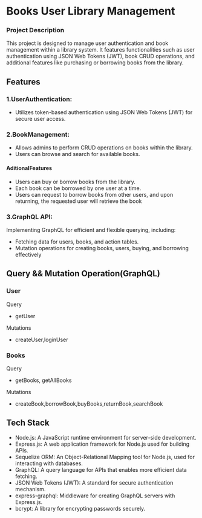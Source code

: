 
# Books User Library Management 

### Project Description

This project is designed to manage user authentication and book management within a library system. It features functionalities such as user authentication using JSON Web Tokens (JWT), book CRUD operations, and additional features like purchasing or borrowing books from the library.



## Features

### 1.UserAuthentication:

- Utilizes token-based authentication using JSON Web Tokens (JWT) for secure user access.

### 2.BookManagement:

- Allows admins to perform CRUD operations on books within the library.
- Users can browse and search for available books.

#### AditionalFeatures
- Users can buy or borrow books from the library.
- Each book can be borrowed by one user at a time.
- Users can request to borrow books from other users, and upon returning, the requested user will retrieve the book



### 3.GraphQL API:
Implementing GraphQL for efficient and flexible querying, including:

- Fetching data for users, books, and action tables.
- Mutation operations for creating books, users, buying, and borrowing effectively







## Query && Mutation Operation(GraphQL)


### User
Query
- getUser

Mutations
-  createUser,loginUser 


### Books

Query
- getBooks, getAllBooks

Mutations
- createBook,borrowBook,buyBooks,returnBook,searchBook



## Tech Stack
- Node.js: A JavaScript runtime environment for server-side development.
- Express.js: A web application framework for Node.js used for building APIs.
- Sequelize ORM: An Object-Relational Mapping tool for Node.js, used for interacting with databases.
- GraphQL: A query language for APIs that enables more efficient data fetching.
- JSON Web Tokens (JWT): A standard for secure authentication mechanism.
- express-graphql: Middleware for creating GraphQL servers with Express.js.
- bcrypt: A library for encrypting passwords securely.


